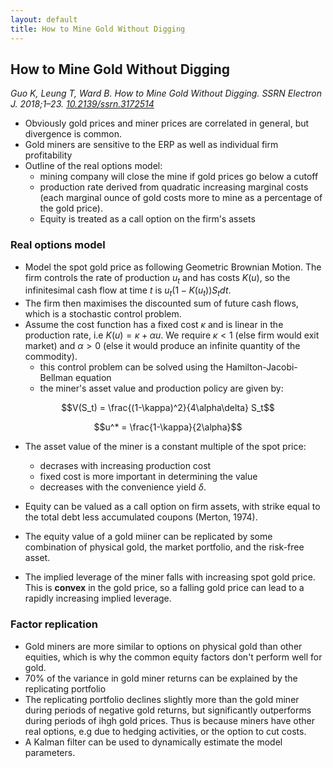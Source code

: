 ```yaml
---
layout: default
title: How to Mine Gold Without Digging
---
```


## How to Mine Gold Without Digging

*Guo K, Leung T, Ward B. How to Mine Gold Without Digging. SSRN Electron J. 2018;1–23. [10.2139/ssrn.3172514](https://www.ssrn.com/abstract=3172514)*

- Obviously gold prices and miner prices are correlated in general, but divergence is common.
- Gold miners are sensitive to the ERP as well as individual firm profitability
- Outline of the real options model:
  - mining company will close the mine if gold prices go below a cutoff
  - production rate derived from quadratic increasing marginal costs (each marginal ounce of gold costs more to mine as a percentage of the gold price).
  - Equity is treated as a call option on the firm's assets


### Real options model

- Model the spot gold price as following Geometric Brownian Motion. The firm controls the rate of production $u_t$ and has costs $K(u)$, so the infinitesimal cash flow at time *t* is $u_t (1-K(u_t))S_t dt$.
- The firm then maximises the discounted sum of future cash flows, which is a stochastic control problem.
- Assume the cost function has a fixed cost $\kappa$ and is linear in the production rate, i.e $K(u) = \kappa + \alpha u$. We require $\kappa < 1$ (else firm would exit market) and $\alpha > 0$ (else it would produce an infinite quantity of the commodity).
  - this control problem can be solved using the Hamilton-Jacobi-Bellman equation
  - the miner's asset value and production policy are given by:

$$V(S_t) = \frac{(1-\kappa)^2}{4\alpha\delta} S_t$$

$$u^* = \frac{1-\kappa}{2\alpha}$$

- The asset value of the miner is a constant multiple of the spot price:
  - decrases with increasing production cost
  - fixed cost is more important in determining the value
  - decreases with the convenience yield $\delta$.

- Equity can be valued as a call option on firm assets, with strike equal to the total debt less accumulated coupons (Merton, 1974).
- The equity value of a gold miiner can be replicated by some combination of physical gold, the market portfolio, and the risk-free asset.

- The implied leverage of the miner falls with increasing spot gold price. This is **convex** in the gold price, so a falling gold price can lead to a rapidly increasing implied leverage.


### Factor replication

- Gold miners are more similar to options on physical gold than other equities, which is why the common equity factors don't perform well for gold. 
- 70% of the variance in gold miner returns can be explained by the replicating portfolio 
- The replicating portfolio declines slightly more than the gold miner during periods of negative gold returns, but significantly outperforms during periods of ihgh gold prices. Thus is because miners have other real options, e.g due to hedging activities, or the option to cut costs.
- A Kalman filter can be used to dynamically estimate the model parameters.
